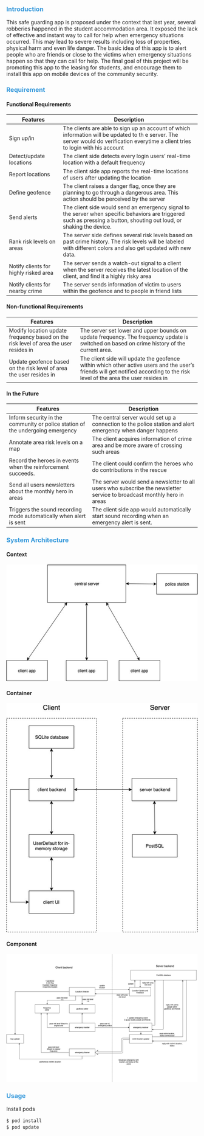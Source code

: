 
 ### <font color="#3498db">Introduction</font>

This safe guarding app is proposed under the context that last year, several robberies happened in the student accommodation area. It exposed the lack of effective and instant way to call for help when emergency situations occurred. This may lead to severe results including loss of properties, physical harm and even life danger. The basic idea of this app is to alert people who are friends or close to the victims when emergency situations happen so that they can call for help. The final goal of this project will be promoting this app to the leasing for students, and encourage them to install this app on mobile devices of the community security. 

### <font color="#3498db">Requirement</font>

#### Functional Requirements

| Features                              | Description                                                  |
| ------------------------------------- | ------------------------------------------------------------ |
| Sign up/in |The clients are able to sign up an account of which information will be updated to th e server. The server would do verification everytime a client tries to login with his account|
| Detect/update locations               | The client side detects every login users’ real-time location with a default frequency |
| Report locations                      | The client side app reports the real-time locations of users after updating the location |
| Define geofence                       | The client raises a danger flag, once they are planning to go through a dangerous area. This action should be perceived by the server |
| Send alerts                           | The client side would send an emergency signal to the server when specific behaviors are triggered such as pressing a button, shouting out loud, or shaking the device. |
| Rank risk levels on areas             | The server side defines several risk levels based on past crime history. The risk levels will be labeled with different colors and also get updated with new data. |
| Notify clients for highly risked area | The server sends a watch-out signal to a client when the server receives the latest location of the client, and find it a highly risky area |
| Notify clients for nearby crime       | The server sends information of victim to users within the geofence and to people in friend lists |
#### Non-functional Requirements

| Features                                                     | Description                                                  |
| ------------------------------------------------------------ | ------------------------------------------------------------ |
| Modify location update frequency based on the risk level of area the user resides in | The server set lower and upper bounds on update frequency. The frequency update is switched on based on crime history of the current area. |
| Update geofence based on the risk level of area the user resides in | The client side will update the geofence within which other active users and the user’s friends will get notified according to the risk level of the area the user resides in |

#### In the Future

| Features                                                     | Description                                                  |
| ------------------------------------------------------------ | ------------------------------------------------------------ |
| Inform security in the community or police station of the undergoing emergency | The central server would set up a connection to the police station and alert emergency when danger happens |
| Annotate area risk levels on a map                           | The client acquires information of crime area and be more aware of crossing such areas |
| Record the heroes in events when the reinforcement succeeds. | The client could confirm the heroes who do contributions in the rescue |
| Send all users newsletters about the monthly hero in areas   | The server would send a newsletter to all users who subscribe the newsletter service to broadcast monthly hero in areas |
| Triggers the sound recording mode automatically when alert is sent | The client side app would automatically start sound recording when an emergency alert is sent. |

### <font color="#3498db">System Architecture</font>

#### Context

![](pic/context.jpg)

#### Container

![](pic/container.jpg)

#### Component

![](pic/component.jpg)

 ### <font color="#3498db">Usage</font>

Install pods

```bash
$ pod install
$ pod update
```

